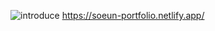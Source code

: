 ![introduce](https://github.com/user-attachments/assets/27a83f6a-1d7f-47ac-afe1-10d1eeddaf7e)
https://soeun-portfolio.netlify.app/
